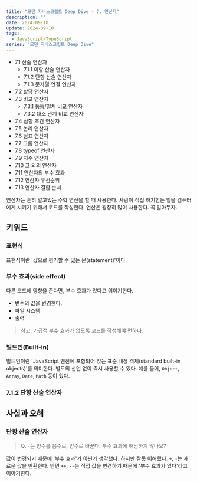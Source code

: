 ```yaml
---
title: "모던 자바스크립트 Deep Dive - 7. 연산자"
description: ""
date: 2024-09-10
update: 2024-09-10
tags:
  - JavaScript/TypeScript
series: "모던 자바스크립트 Deep Dive"
---
```


- 7.1 산술 연산자
    - 7.1.1 이항 산술 연산자
    - 7.1.2 단항 산술 연산자
    - 7.1.3 문자열 연결 연산자
- 7.2 할당 연산자
- 7.3 비교 연산자
    - 7.3.1 동등/일치 비교 연산자
    - 7.3.2 대소 관계 비교 연산자
- 7.4 삼항 조건 연산자
- 7.5 논리 연산자
- 7.6 쉼표 연산자
- 7.7 그룹 연산자
- 7.8 typeof 연산자
- 7.9 지수 연산자
- 7.10 그 외의 연산자
- 7.11 연산자의 부수 효과
- 7.12 연산자 우선순위
- 7.13 연산자 결합 순서

연산자는 흔히 알고있는 수학 연산을 할 때 사용한다. 사람이 직접 하기힘든 일을 컴퓨터에게 시키기 위해서 코드를 작성한다.
연산은 굉장히 많이 사용한다. 꼭 알아두자.

## 키워드

### 표현식

표현식이란 '값으로 평가할 수 있는 문(statement)'이다.

### 부수 효과(side effect)

다른 코드에 영향을 준다면, 부수 효과가 있다고 이야기한다.

- 변수의 값을 변경한다.
- 파일 시스템
- 출력

> 참고: 가급적 부수 효과가 없도록 코드를 작성해야 편하다.

### 빌트인(Built-in)

빌트인이란 'JavaScript 엔진에 포함되어 있는 표준 내장 객체(standard built-in objects)'를 의미한다.
별도의 선언 없이 즉시 사용할 수 있다. 예를 들어, `Object`, `Array`, `Date`, `Math` 등이 있다.

### 7.1.2 단항 산술 연산자

## 사실과 오해

### 단항 산술 연산자

> Q. `-`는 양수를 음수로, 양수로 바꾼다. 부수 효과에 해당하지 않나요?

값이 변경되기 때문에 '부수 효과'가 아닌가 생각했다. 하지만 잘못 이해했다.
`+`, `-`는 새로운 값을 반환한다. 반면
`++`, `--`는 직접 값을 변경하기 때문에 '부수 효과가 있다'라고 이야기한다.
